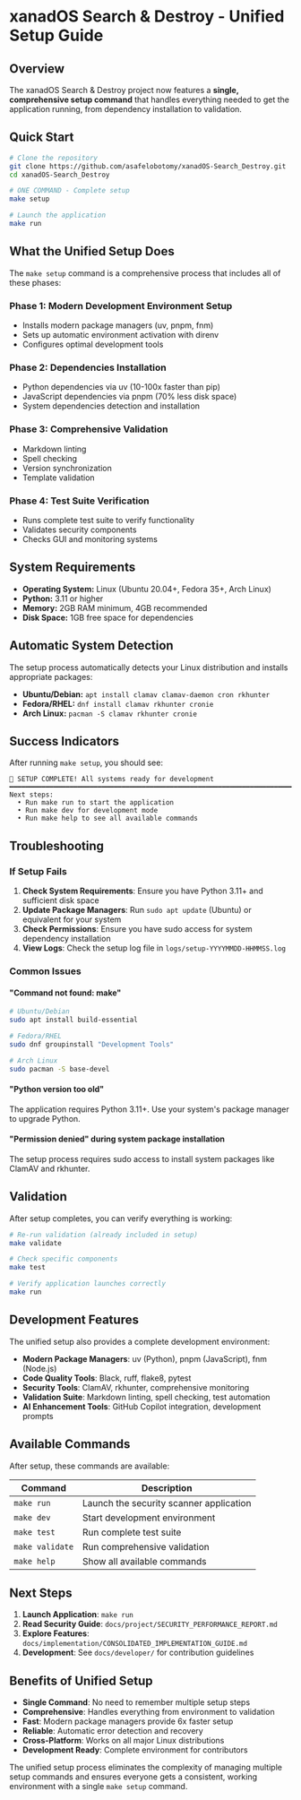 # xanadOS Search & Destroy - Unified Setup Guide

## Overview

The xanadOS Search & Destroy project now features a **single, comprehensive setup command** that handles everything needed to get the application running, from dependency installation to validation.

## Quick Start

```bash
# Clone the repository
git clone https://github.com/asafelobotomy/xanadOS-Search_Destroy.git
cd xanadOS-Search_Destroy

# ONE COMMAND - Complete setup
make setup

# Launch the application
make run
```

## What the Unified Setup Does

The `make setup` command is a comprehensive process that includes all of these phases:

### Phase 1: Modern Development Environment Setup
- Installs modern package managers (uv, pnpm, fnm)
- Sets up automatic environment activation with direnv
- Configures optimal development tools

### Phase 2: Dependencies Installation
- Python dependencies via uv (10-100x faster than pip)
- JavaScript dependencies via pnpm (70% less disk space)
- System dependencies detection and installation

### Phase 3: Comprehensive Validation
- Markdown linting
- Spell checking
- Version synchronization
- Template validation

### Phase 4: Test Suite Verification
- Runs complete test suite to verify functionality
- Validates security components
- Checks GUI and monitoring systems

## System Requirements

- **Operating System:** Linux (Ubuntu 20.04+, Fedora 35+, Arch Linux)
- **Python:** 3.11 or higher
- **Memory:** 2GB RAM minimum, 4GB recommended
- **Disk Space:** 1GB free space for dependencies

## Automatic System Detection

The setup process automatically detects your Linux distribution and installs appropriate packages:

- **Ubuntu/Debian:** `apt install clamav clamav-daemon cron rkhunter`
- **Fedora/RHEL:** `dnf install clamav rkhunter cronie`
- **Arch Linux:** `pacman -S clamav rkhunter cronie`

## Success Indicators

After running `make setup`, you should see:

```
🎉 SETUP COMPLETE! All systems ready for development
━━━━━━━━━━━━━━━━━━━━━━━━━━━━━━━━━━━━━━━━━━━━━━━━━━━━━━━━━━━━━━━━━━━━━━━━━━━━━━
Next steps:
  • Run make run to start the application
  • Run make dev for development mode
  • Run make help to see all available commands
```

## Troubleshooting

### If Setup Fails

1. **Check System Requirements**: Ensure you have Python 3.11+ and sufficient disk space
2. **Update Package Managers**: Run `sudo apt update` (Ubuntu) or equivalent for your system
3. **Check Permissions**: Ensure you have sudo access for system dependency installation
4. **View Logs**: Check the setup log file in `logs/setup-YYYYMMDD-HHMMSS.log`

### Common Issues

#### "Command not found: make"
```bash
# Ubuntu/Debian
sudo apt install build-essential

# Fedora/RHEL
sudo dnf groupinstall "Development Tools"

# Arch Linux
sudo pacman -S base-devel
```

#### "Python version too old"
The application requires Python 3.11+. Use your system's package manager to upgrade Python.

#### "Permission denied" during system package installation
The setup process requires sudo access to install system packages like ClamAV and rkhunter.

## Validation

After setup completes, you can verify everything is working:

```bash
# Re-run validation (already included in setup)
make validate

# Check specific components
make test

# Verify application launches correctly
make run
```

## Development Features

The unified setup also provides a complete development environment:

- **Modern Package Managers**: uv (Python), pnpm (JavaScript), fnm (Node.js)
- **Code Quality Tools**: Black, ruff, flake8, pytest
- **Security Tools**: ClamAV, rkhunter, comprehensive monitoring
- **Validation Suite**: Markdown linting, spell checking, test automation
- **AI Enhancement Tools**: GitHub Copilot integration, development prompts

## Available Commands

After setup, these commands are available:

| Command | Description |
|---------|-------------|
| `make run` | Launch the security scanner application |
| `make dev` | Start development environment |
| `make test` | Run complete test suite |
| `make validate` | Run comprehensive validation |
| `make help` | Show all available commands |

## Next Steps

1. **Launch Application**: `make run`
2. **Read Security Guide**: `docs/project/SECURITY_PERFORMANCE_REPORT.md`
3. **Explore Features**: `docs/implementation/CONSOLIDATED_IMPLEMENTATION_GUIDE.md`
4. **Development**: See `docs/developer/` for contribution guidelines

## Benefits of Unified Setup

- **Single Command**: No need to remember multiple setup steps
- **Comprehensive**: Handles everything from environment to validation
- **Fast**: Modern package managers provide 6x faster setup
- **Reliable**: Automatic error detection and recovery
- **Cross-Platform**: Works on all major Linux distributions
- **Development Ready**: Complete environment for contributors

The unified setup process eliminates the complexity of managing multiple setup commands and ensures everyone gets a consistent, working environment with a single `make setup` command.
